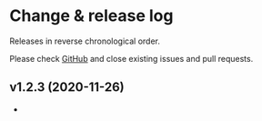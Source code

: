 # Change & release log

Releases in reverse chronological order.

Please check [GitHub](https://github.com/micro-os-plus/<name>-xpack/issues/) and close existing issues and pull requests.

## v1.2.3 (2020-11-26)

- [#123]: ...
